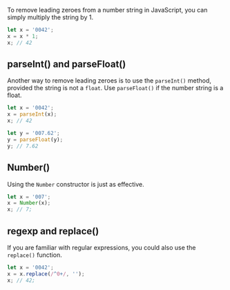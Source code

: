 To remove leading zeroes from a number string in JavaScript, you can simply multiply the string by 1.

```javascript
let x = '0042';
x = x * 1;
x; // 42
```

## parseInt() and parseFloat()

Another way to remove leading zeroes is to use the `parseInt()` method, provided the string is not a `float`.
Use `parseFloat()` if the number string is a float.

```javascript
let x = '0042';
x = parseInt(x);
x; // 42

let y = '007.62';
y = parseFloat(y);
y; // 7.62
```

## Number()

Using the `Number` constructor is just as effective.

```javascript
let x = '007';
x = Number(x);
x; // 7;
```

## regexp and replace()

If you are familiar with regular expressions, you could also use the `replace()` function.

```javascript
let x = '0042';
x = x.replace(/^0+/, '');
x; // 42;
```
